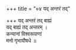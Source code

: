 +++
title = "०४ यद् अन्तरं तद्"

+++
यद् अन्तरं तद् बाह्यं  
यद् बाह्यं तद् अन्तरम् ।  
कन्यानां विश्वरूपाणां  
मनो गृभायौषधे ॥
